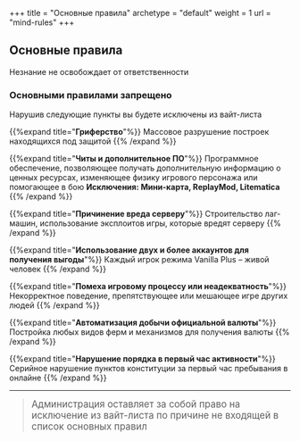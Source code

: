 +++
title = "Основные правила"
archetype = "default"
weight = 1
url = "mind-rules"
+++

## Основные правила
<gray>Незнание не освобождает от ответственности</gray>

### Основными правилами запрещено
<gray>Нарушив следующие пункты вы будете исключены из вайт-листа</gray>

{{%expand title="**Гриферство**"%}}
Массовое разрушение построек находящихся под защитой
{{% /expand %}}

{{%expand title="**Читы и дополнительное ПО**"%}}
Программное обеспечение, позволяющее получать дополнительную информацию о ценных ресурсах, изменяющее физику игрового персонажа или помогающее в бою
<fifty-empty-line></fifty-empty-line>
<gray>**Исключения: Мини-карта, ReplayMod, Litematica**</gray>
{{% /expand %}}

{{%expand title="**Причинение вреда серверу**"%}}
Строительство лаг-машин, использование эксплоитов игры, которые вредят серверу
{{% /expand %}}

{{%expand title="**Использование двух и более аккаунтов для получения выгоды**"%}}
Каждый игрок режима Vanilla Plus – живой человек
{{% /expand %}}

{{%expand title="**Помеха игровому процессу или неадекватность**"%}}
Некорректное поведение, препятствующее или мешающее игре других людей
{{% /expand %}}

{{%expand title="**Автоматизация добычи официальной валюты**"%}}
Постройка любых видов ферм и механизмов для получения валюты
{{% /expand %}}

{{%expand title="**Нарушение порядка в первый час активности**"%}}
Серийное нарушение пунктов конституции за первый час пребывания в онлайне
{{% /expand %}}

---

> <font style = "font-size: 1.05rem">Администрация оставляет за собой право на исключение из вайт-листа по причине не входящей в список основных правил</font>